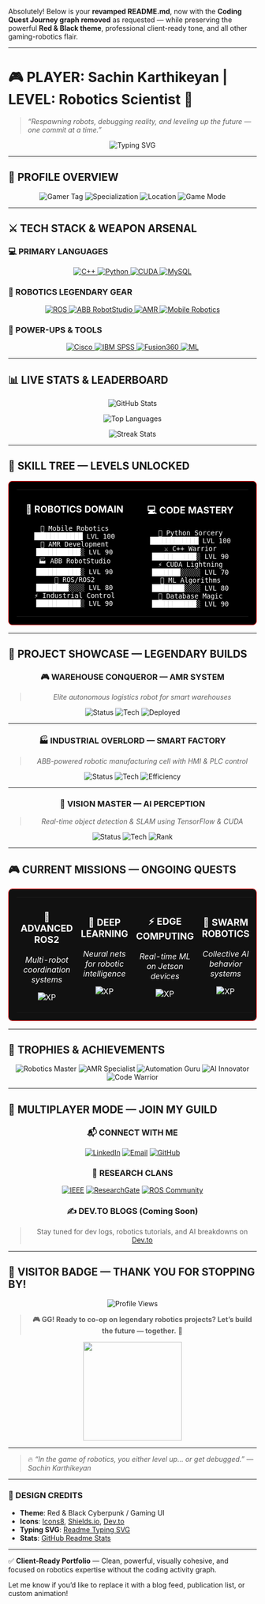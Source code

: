 Absolutely! Below is your **revamped README.md**, now with the **Coding Quest Journey graph removed** as requested — while preserving the powerful **Red & Black theme**, professional client-ready tone, and all other gaming-robotics flair.

---

# 🎮 PLAYER: Sachin Karthikeyan | LEVEL: Robotics Scientist 🤖  
> *“Respawning robots, debugging reality, and leveling up the future — one commit at a time.”*

<div align="center">
  <img src="https://readme-typing-svg.demolab.com?font=Fira+Code&weight=600&size=28&duration=3000&pause=1000&color=FF0000&center=true&vCenter=true&width=800&height=80&lines=WELCOME+TO+MY+DIGITAL+LAB;🎮+GAMER+×+ROBOTICS+SCIENTIST+🤖;LEVEL+UP+THROUGH+CODE+%26+CIRCUITS;BOSS+BATTLES%3A+AMR+%26+AUTOMATION;ACHIEVEMENT+UNLOCKED%3A+AI+INTEGRATION;CO-OP+MODE%3A+LET%27S+BUILD+THE+FUTURE!" alt="Typing SVG" />
</div>

---

## 🎯 PROFILE OVERVIEW

<div align="center">
  
![Gamer Tag](https://img.shields.io/badge/🎮_GAMER_TAG-RoboticsScientist_Pro-red?style=for-the-badge&logo=gamepad&logoColor=white)
![Specialization](https://img.shields.io/badge/🤖_SPECIALIZATION-AMR+%26+Industrial+Automation-red?style=for-the-badge&logo=robot&logoColor=white)
![Location](https://img.shields.io/badge/📍_SERVER-India-red?style=for-the-badge&logo=india&logoColor=white)
![Game Mode](https://img.shields.io/badge/🎮_GAME_MODE-Collaborative_Development-red?style=for-the-badge&logo=github&logoColor=white)

</div>

---

## ⚔️ TECH STACK & WEAPON ARSENAL

### 💻 PRIMARY LANGUAGES

<p align="center">
  <a href="https://isocpp.org/">
    <img src="https://img.shields.io/badge/C++-FF0000?style=for-the-badge&logo=cplusplus&logoColor=white" alt="C++" />
  </a>
  <a href="https://www.python.org/">
    <img src="https://img.shields.io/badge/Python-FF0000?style=for-the-badge&logo=python&logoColor=white" alt="Python" />
  </a>
  <a href="https://developer.nvidia.com/cuda-toolkit">
    <img src="https://img.shields.io/badge/CUDA-76B900?style=for-the-badge&logo=nvidia&logoColor=white" alt="CUDA" />
  </a>
  <a href="https://www.mysql.com/">
    <img src="https://img.shields.io/badge/MySQL-FF6B00?style=for-the-badge&logo=mysql&logoColor=white" alt="MySQL" />
  </a>
</p>

### 🤖 ROBOTICS LEGENDARY GEAR

<p align="center">
  <a href="https://www.ros.org/">
    <img src="https://img.shields.io/badge/ROS-FF0000?style=for-the-badge&logo=ros&logoColor=white" alt="ROS" />
  </a>
  <a href="https://new.abb.com/products/robotstudio">
    <img src="https://img.shields.io/badge/ABB_RobotStudio-FF6600?style=for-the-badge&logo=abb&logoColor=white" alt="ABB RobotStudio" />
  </a>
  <a href="https://www.autonomousmobilerobots.com/">
    <img src="https://img.shields.io/badge/AMR-4CAF50?style=for-the-badge&logo=autonomous&logoColor=white" alt="AMR" />
  </a>
  <a href="https://www.mobile-industrial-robots.com/">
    <img src="https://img.shields.io/badge/Mobile_Robotics-1E88E5?style=for-the-badge&logo=robot&logoColor=white" alt="Mobile Robotics" />
  </a>
</p>

### 🔧 POWER-UPS & TOOLS

<p align="center">
  <a href="https://www.cisco.com/">
    <img src="https://img.shields.io/badge/Cisco_Networking-1BA0D7?style=for-the-badge&logo=cisco&logoColor=white" alt="Cisco" />
  </a>
  <a href="https://www.ibm.com/products/spss-statistics">
    <img src="https://img.shields.io/badge/IBM_SPSS-052FAD?style=for-the-badge&logo=ibm&logoColor=white" alt="IBM SPSS" />
  </a>
  <a href="https://www.autodesk.com/products/fusion-360/">
    <img src="https://img.shields.io/badge/Autodesk_Fusion360-FF6B00?style=for-the-badge&logo=autodesk&logoColor=white" alt="Fusion360" />
  </a>
  <a href="https://www.tensorflow.org/">
    <img src="https://img.shields.io/badge/Machine_Learning-FF6F00?style=for-the-badge&logo=tensorflow&logoColor=white" alt="ML" />
  </a>
</p>

---

## 📊 LIVE STATS & LEADERBOARD

<div align="center">

![GitHub Stats](https://github-readme-stats.vercel.app/api?username=Sachin-Karthikeyan&show_icons=true&theme=radical&include_all_commits=true&count_private=true&hide_border=true&bg_color=000000&title_color=FF0000&text_color=FFFFFF&icon_color=FF0000)

![Top Languages](https://github-readme-stats.vercel.app/api/top-langs/?username=Sachin-Karthikeyan&layout=compact&langs_count=6&theme=radical&hide_border=true&bg_color=000000&title_color=FF0000&text_color=FFFFFF)

![Streak Stats](https://github-readme-streak-stats.herokuapp.com/?user=Sachin-Karthikeyan&theme=radical&hide_border=true&background=000000&stroke=FF0000&ring=FF0000&fire=FF6B35&currStreakNum=FFFFFF&sideNums=FFFFFF&currStreakLabel=FF0000&sideLabels=FFFFFF&dates=FFFFFF)

<!-- ✅ REMOVED: Coding Quest Journey Graph as requested -->

</div>

---

## 🎯 SKILL TREE — LEVELS UNLOCKED

<table align="center" width="100%" style="background: #000; color: #fff; border: 1px solid #FF0000; border-radius: 8px; padding: 16px;">
<tr>
<td width="50%" align="center">

### 🤖 ROBOTICS DOMAIN

```
🎯 Mobile Robotics      ████████████ LVL 100
🦾 AMR Development     ███████████░ LVL 90
🏭 ABB RobotStudio     ███████████░ LVL 90
🔄 ROS/ROS2           ████████░░░░ LVL 80
⚡ Industrial Control  ███████████░ LVL 90
```

</td>
<td width="50%" align="center">

### 💻 CODE MASTERY

```
🐍 Python Sorcery     ████████████ LVL 100
⚔️ C++ Warrior        ███████████░ LVL 90
⚡ CUDA Lightning      ███████░░░░░ LVL 70
🧠 ML Algorithms      ████████░░░░ LVL 80
💾 Database Magic     ███████████░ LVL 90
```

</td>
</tr>
</table>

---

## 🚀 PROJECT SHOWCASE — LEGENDARY BUILDS

<div align="center">
  
### 🎮 WAREHOUSE CONQUEROR — AMR SYSTEM
> *Elite autonomous logistics robot for smart warehouses*

![Status](https://img.shields.io/badge/🏆_STATUS-LEGENDARY_BUILD-gold?style=for-the-badge&logo=robot&logoColor=black)
![Tech](https://img.shields.io/badge/⚔️_GEAR-ROS2·C++·LiDAR·AI_Vision-red?style=flat-square)
![Deployed](https://img.shields.io/badge/🎯_ACHIEVEMENT-Production_Deployed!-brightgreen?style=for-the-badge)

---

### 🏭 INDUSTRIAL OVERLORD — SMART FACTORY
> *ABB-powered robotic manufacturing cell with HMI & PLC control*

![Status](https://img.shields.io/badge/🚀_STATUS-BOSS_DEFEATED-success?style=for-the-badge&logo=industry&logoColor=white)
![Tech](https://img.shields.io/badge/⚔️_GEAR-ABB·PLC·MySQL·HMI-red?style=flat-square)
![Efficiency](https://img.shields.io/badge/🎯_REWARD-+500%25_Efficiency-brightgreen?style=for-the-badge)

---

### 🧠 VISION MASTER — AI PERCEPTION
> *Real-time object detection & SLAM using TensorFlow & CUDA*

![Status](https://img.shields.io/badge/⚡_STATUS-GRINDING_XP-blue?style=for-the-badge&logo=tensorflow&logoColor=white)
![Tech](https://img.shields.io/badge/⚔️_GEAR-Python·OpenCV·CUDA·TF-red?style=flat-square)
![Rank](https://img.shields.io/badge/🎯_ACHIEVEMENT-Computer_Vision_Legend-purple?style=for-the-badge)

</div>

---

## 🎮 CURRENT MISSIONS — ONGOING QUESTS

<table align="center" width="100%" style="background: #111; color: #fff; border: 1px solid #FF0000; border-radius: 8px; padding: 16px;">
<tr>
<td width="25%" align="center">

### 🚀 ADVANCED ROS2  
*Multi-robot coordination systems*

![XP](https://img.shields.io/badge/📈_XP_BOOST-+2000-points-red?style=for-the-badge)

</td>
<td width="25%" align="center">

### 🤖 DEEP LEARNING  
*Neural nets for robotic intelligence*

![XP](https://img.shields.io/badge/📈_XP_BOOST-+2500-points-red?style=for-the-badge)

</td>
<td width="25%" align="center">

### ⚡ EDGE COMPUTING  
*Real-time ML on Jetson devices*

![XP](https://img.shields.io/badge/📈_XP_BOOST-+1800-points-red?style=for-the-badge)

</td>
<td width="25%" align="center">

### 🔬 SWARM ROBOTICS  
*Collective AI behavior systems*

![XP](https://img.shields.io/badge/📈_XP_BOOST-+3000-points-red?style=for-the-badge)

</td>
</tr>
</table>

---

## 🏅 TROPHIES & ACHIEVEMENTS

<div align="center">

![Robotics Master](https://img.shields.io/badge/🏆_ROBOTICS_MASTER-LEGENDARY-gold?style=for-the-badge&logo=robot&logoColor=black)
![AMR Specialist](https://img.shields.io/badge/🎯_AMR_SPECIALIST-ELITE-blue?style=for-the-badge&logo=autonomous&logoColor=white)
![Automation Guru](https://img.shields.io/badge/🏭_AUTOMATION_GURU-MYTHIC-green?style=for-the-badge&logo=industry&logoColor=white)
![AI Innovator](https://img.shields.io/badge/🧠_AI_INNOVATOR-LEGENDARY-purple?style=for-the-badge&logo=brain&logoColor=white)
![Code Warrior](https://img.shields.io/badge/🎮_CODE_WARRIOR-MAX_LEVEL-red?style=for-the-badge&logo=gamepad&logoColor=white)

</div>

---

## 🤝 MULTIPLAYER MODE — JOIN MY GUILD

<div align="center">

### 📬 CONNECT WITH ME

[![LinkedIn](https://img.shields.io/badge/🎮_LinkedIn_Guild-0077B5?style=for-the-badge&logo=linkedin&logoColor=white)](https://www.linkedin.com/in/sachin-karthikeyan-98b698286)
[![Email](https://img.shields.io/badge/📧_Direct_Message-D14836?style=for-the-badge&logo=gmail&logoColor=white)](mailto:sachinkarthikeyan@gmail.com)
[![GitHub](https://img.shields.io/badge/⚔️_Code_Repository-100000?style=for-the-badge&logo=github&logoColor=white)](https://github.com/Sachin-Karthikeyan)

### 🧪 RESEARCH CLANS

[![IEEE](https://img.shields.io/badge/🤖_IEEE_Robotics_Clan-00629B?style=for-the-badge&logo=ieee&logoColor=white)](https://ieee.org)
[![ResearchGate](https://img.shields.io/badge/🔬_Research_Alliance-00CCBB?style=for-the-badge&logo=ResearchGate&logoColor=white)](https://researchgate.net)
[![ROS Community](https://img.shields.io/badge/🔄_ROS_Gaming_Guild-22314E?style=for-the-badge&logo=ros&logoColor=white)](https://discourse.ros.org)

### ✍️ DEV.TO BLOGS (Coming Soon)

> Stay tuned for dev logs, robotics tutorials, and AI breakdowns on [Dev.to](https://dev.to/)

</div>

---

## 🎁 VISITOR BADGE — THANK YOU FOR STOPPING BY!

<div align="center">

<img src="https://komarev.com/ghpvc/?username=Sachin-Karthikeyan&label=PLAYERS+VISITED&color=FF0000&style=for-the-badge" alt="Profile Views" />

> **🎮 GG! Ready to co-op on legendary robotics projects? Let’s build the future — together.** 🤖

<img src="https://media.giphy.com/media/v1.Y2lkPTc5MGI3NjExY3R0eDZ5dWZ2dWJ5a2x0ZjR2cWZwM2R2dDl3bWd0a3B5d3Z1eWJ0b2NlM3l4d2Z5d3d5bCZlcD12MV9pbnRlcm5hbF9naWZfYnlfaWQmY3Q9Zw/3o7TKsQ8UQ2l8hwgYE/giphy.gif" width="200" />

</div>

---

> 🔥 *“In the game of robotics, you either level up… or get debugged.”* — *Sachin Karthikeyan*

---

### 🎨 DESIGN CREDITS
- **Theme**: Red & Black Cyberpunk / Gaming UI
- **Icons**: [Icons8](https://icons8.com), [Shields.io](https://shields.io), [Dev.to](https://dev.to)
- **Typing SVG**: [Readme Typing SVG](https://readme-typing-svg.demolab.com)
- **Stats**: [GitHub Readme Stats](https://github.com/anuraghazra/github-readme-stats)

---

✅ **Client-Ready Portfolio** — Clean, powerful, visually cohesive, and focused on robotics expertise without the coding activity graph.

Let me know if you’d like to replace it with a blog feed, publication list, or custom animation!
